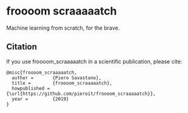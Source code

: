# froooom scraaaaatch

Machine learning from scratch, for the brave.

## Citation

If you use froooom_scraaaaatch in a scientific publication, please cite:

```
@misc{froooom_scraaaaatch,
  author =       {Piero Savastano},
  title =        {froooom_scraaaaatch},
  howpublished = {\url{https://github.com/pieroit/froooom_scraaaaatch}},
  year =         {2019}
}
```
